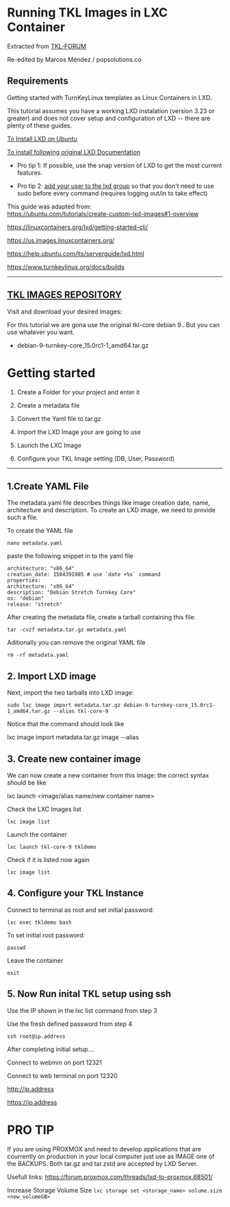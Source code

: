 # Running TKL Images in LXC Container #


Extracted from [TKL-FORUM](https://www.turnkeylinux.org/forum/support/sun-20200405-2332/how-run-turnkey-appliances-lxd-converting-proxmox-lxd-containers)

Re-edited by Marcos Méndez / popsolutions.co

## Requirements ##

Getting started with TurnKeyLinux templates as Linux Containers in LXD.

This tutorial assumes you have a working LXD instalation (version 3.23 or greater) and does not cover setup and configuration of LXD -- there are plenty of these guides.

[To Install LXD on Ubuntu](https://snapcraft.io/lxd)

[To install following original LXD Documentation](https://linuxcontainers.org/lxd/getting-started-cli/)


- Pro tip 1: If possible, use the snap version of LXD to get the most current features.

- Pro tip 2: [add your user to the lxd group](https://linuxize.com/post/how-to-add-user-to-group-in-linux/) so that you don't need to use sudo before every command (requires logging out/in to take effect)

This guide was adapted from:  
https://ubuntu.com/tutorials/create-custom-lxd-images#1-overview

https://linuxcontainers.org/lxd/getting-started-cli/

https://us.images.linuxcontainers.org/

https://help.ubuntu.com/lts/serverguide/lxd.html

https://www.turnkeylinux.org/docs/builds

------------------------
## [TKL IMAGES REPOSITORY](http://mirror.turnkeylinux.org/turnkeylinux/images/proxmox/) 

Visit and download your desired images:

For this tutorial we are gona use the original tkl-core debian 9.. But you can use whatever you want.

- debian-9-turnkey-core_15.0rc1-1_amd64.tar.gz

# Getting started

1. Create a Folder for your project and enter it
   
2. Create a metadata file
   
3. Convert the Yaml file to tar.gz

4. Import the LXD Image your are going to use

5. Launch the LXC Image

6. Configure your TKL Image setting (DB, User, Password)

----

## 1.Create YAML File

 The metadata.yaml file describes things like image creation date, name, architecture and description.
To create an LXD image, we need to provide such a file.

To create the YAML file

```
nano metadata.yaml
```

paste the following snippet in to the yaml file

```
architecture: "x86_64"
creation_date: 1584391985 # use `date +%s` command
properties:
architecture: "x86_64"
description: "Debian Stretch Turnkey Core"
os: "debian"
release: "stretch"
```


After creating the metadata file, create a tarball containing this file:

```
tar -cvzf metadata.tar.gz metadata.yaml
```
Aditionally you can remove the original YAML file

```
rm -rf metadata.yaml
```

## 2. Import LXD image
 
Next, import the two tarballs into LXD image:

```
sudo lxc image import metadata.tar.gz debian-9-turnkey-core_15.0rc1-1_amd64.tar.gz --alias tkl-core-9
```

Notice that the command should look like

lxc image import metadata.tar.gz image --alias 

## 3. Create new container image

We can now create a new container from this image:
the correct syntax should be like 

lxc launch <image/alias name/new container name>

Check the LXC Images list

```
lxc image list
```

Launch the container
```
lxc launch tkl-core-9 tkldemo
```

Check if it is listed now again

```
lxc image list
```

## 4. Configure your TKL Instance


Connect to terminal as root and set initial password:


```
lxc exec tkldemo bash
```
To set initial root password:

```
passwd
```

Leave the container

```
exit
```

## 5. Now Run inital TKL setup using ssh

Use the IP shown in the lxc list command from step 3

Use the fresh defined password from step 4


```
ssh root@ip.address
```

After completing initial setup....

Connect to webmin on port 12321

Connect to web terminal on port 12320

http://ip.address

https://ip.address


# PRO TIP

If you are using PROXMOX and need to develop applications that are courrently on production in your local computer just use as IMAGE one of the BACKUPS. Both tar.gz and tar.zstd are accepted by LXD Server.


Usefull links: 
https://forum.proxmox.com/threads/lxd-to-proxmox.68501/

Increase Storage Volume Size `lxc storage set <storage_name> volume.size <new_volumeGB>`
